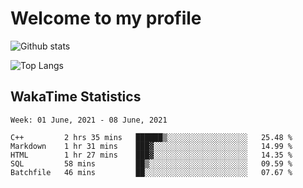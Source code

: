 # Welcome to my profile

![Github stats](https://github-readme-stats.vercel.app/api?username=xinthose&show_icons=true&theme=radical&count_private=true)

![Top Langs](https://github-readme-stats.vercel.app/api/top-langs/?username=xinthose)

## WakaTime Statistics
<!--START_SECTION:waka-->
```text
Week: 01 June, 2021 - 08 June, 2021

C++         2 hrs 35 mins   ██████▒░░░░░░░░░░░░░░░░░░   25.48 % 
Markdown    1 hr 31 mins    ███▓░░░░░░░░░░░░░░░░░░░░░   14.99 % 
HTML        1 hr 27 mins    ███▓░░░░░░░░░░░░░░░░░░░░░   14.35 % 
SQL         58 mins         ██▒░░░░░░░░░░░░░░░░░░░░░░   09.59 % 
Batchfile   46 mins         ██░░░░░░░░░░░░░░░░░░░░░░░   07.67 % 
```
<!--END_SECTION:waka-->
